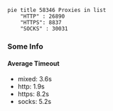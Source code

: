 
```mermaid
pie title 58346 Proxies in list
    "HTTP" : 26890
    "HTTPS": 8837
    "SOCKS" : 30031
```

### Some Info
#### Average Timeout

- mixed: 3.6s
- http: 1.9s
- https: 8.2s
- socks: 5.2s
